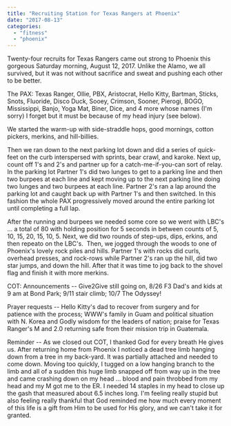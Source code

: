 ```yaml
---
title: "Recruiting Station for Texas Rangers at Phoenix"
date: "2017-08-13"
categories: 
  - "fitness"
  - "phoenix"
---
```


Twenty-four recruits for Texas Rangers came out strong to Phoenix this gorgeous Saturday morning, August 12, 2017. Unlike the Alamo, we all survived, but it was not without sacrifice and sweat and pushing each other to be better.

The PAX: Texas Ranger, Ollie, PBX, Aristocrat, Hello Kitty, Bartman, Sticks, Snots, Fluoride, Disco Duck, Sooey, Crimson, Sooner, Pierogi, BOGO, Mississippi, Banjo, Yoga Mat, Biner, Dice, and 4 more whose names (I'm sorry) I forget but it must be because of my head injury (see below).

We started the warm-up with side-straddle hops, good mornings, cotton pickers, merkins, and hill-billies.

Then we ran down to the next parking lot down and did a series of quick-feet on the curb interspersed with sprints, bear crawl, and karoke. Next up, count off 1's and 2's and partner up for a catch-me-if-you-can sort of relay. In the parking lot Partner 1's did two lunges to get to a parking line and then two burpees at each line and kept moving up to the next parking line doing two lunges and two burpees at each line. Partner 2's ran a lap around the parking lot and caught back up with Partner 1's and then switched. In this fashion the whole PAX progressively moved around the entire parking lot until completing a full lap.

After the running and burpees we needed some core so we went with LBC's ... a total of 80 with holding position for 5 seconds in between counts of 5, 10, 15, 20, 15, 10, 5. Next, we did two rounds of step-ups, dips, erkins, and then repeato on the LBC's.  Then, we jogged through the woods to one of Phoenix's lovely rock piles and hills. Partner 1's with rocks did curls, overhead presses, and rock-rows while Partner 2's ran up the hill, did two star jumps, and down the hill. After that it was time to jog back to the shovel flag and finish it with more merkins.

COT: Announcements -- Give2Give still going on, 8/26 F3 Dad's and kids at 9 am at Bond Park; 9/11 stair climb; 10/7 The Odyssey!

Prayer requests -- Hello Kitty's dad to recover from surgery and for patience with the process; WWW's family in Guam and political situation with N. Korea and Godly wisdom for the leaders of nation; praise for Texas Ranger's M and 2.0 returning safe from their mission trip in Guatemala.

Reminder -- As we closed out COT, I thanked God for every breath He gives us. After returning home from Phoenix I noticed a dead tree limb hanging down from a tree in my back-yard. It was partially attached and needed to come down. Moving too quickly, I tugged on a low hanging branch to the limb and all of a sudden this huge limb snapped off from way up in the tree and came crashing down on my head ... blood and pain throbbed from my head and my M got me to the ER. I needed 14 staples in my head to close up the gash that measured about 6.5 inches long. I'm feeling really stupid but also feeling really thankful that God reminded me how much every moment of this life is a gift from Him to be used for His glory, and we can't take it for granted.
